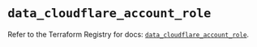 # `data_cloudflare_account_role`

Refer to the Terraform Registry for docs: [`data_cloudflare_account_role`](https://registry.terraform.io/providers/cloudflare/cloudflare/5.9.0/docs/data-sources/account_role).
